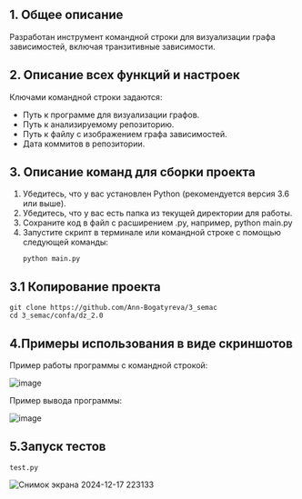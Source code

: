 ## **1. Общее описание**
Разработан инструмент командной строки для визуализации графа зависимостей, включая транзитивные зависимости.
## 2. Описание всех функций и настроек
Ключами командной строки задаются: 
- Путь к программе для визуализации графов. 
- Путь к анализируемому репозиторию. 
- Путь к файлу с изображением графа зависимостей. 
- Дата коммитов в репозитории. 
## **3. Описание команд для сборки проекта**
1. Убедитесь, что у вас установлен Python (рекомендуется версия 3.6 или выше).
2. Убедитесь, что у вас есть папка из текущей директории для работы.
3. Сохраните код в файл с расширением .py, например, python main.py
4. Запустите скрипт в терминале или командной строке с помощью следующей команды:
   ```
   python main.py
   ```
## **3.1 Копирование проекта**
 ```
git clone https://github.com/Ann-Bogatyreva/3_semac
cd 3_semac/confa/dz_2.0
 ```
## **4.Примеры использования в виде скриншотов**
Пример работы программы с командной строкой:

![image](https://github.com/user-attachments/assets/163acc2c-10db-4a1a-b41d-75a83024b7b4)

Пример вывода программы:

![image](https://github.com/user-attachments/assets/daaa6826-8f98-47df-934a-db2ca6b75b8c)

## **5.Запуск тестов**
```
test.py
```

![Снимок экрана 2024-12-17 223133](https://github.com/user-attachments/assets/ae2a5de4-cb2b-44a9-a57f-6a2379876e1b)
